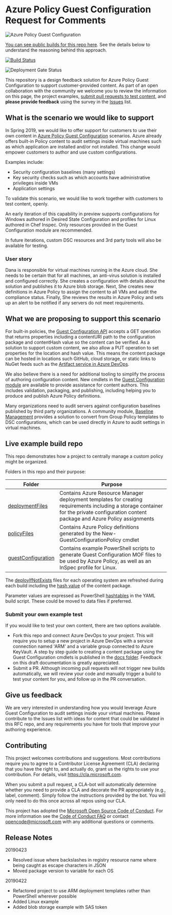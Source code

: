 # Azure Policy Guest Configuration Request for Comments
![Azure Policy Guest Configuration](https://contosodev.blob.core.windows.net/img/GuestConfigXS.png)

[You can see public  builds for this repo here](https://dev.azure.com/azvmguestpolicy/CustomGuestConfiguration/_build).
See the details below to understand the reasoning behind this approach.

[![Build Status](https://dev.azure.com/azvmguestpolicy/CustomGuestConfiguration/_apis/build/status/Microsoft.rfc_customguestconfig?branchName=master)](https://dev.azure.com/azvmguestpolicy/CustomGuestConfiguration/_build/latest?definitionId=3?branchName=master)

![Deployment Gate Status](https://vsrm.dev.azure.com/azvmguestpolicy/_apis/public/Release/badge/8cf7364a-2490-4dd7-8353-5c7e17e8728d/1/2)

This repository is a design feedback solution for Azure Policy Guest Configuration
to support customer-provided content.
As part of an open collaboration with the community
we welcome you to review the information on this page,
the project examples,
[submit pull requests to test content](#submit-your-own-example-test),
and **please provide feedback** using the survey in the
[Issues](https://github.com/Microsoft/rfc_customguestconfig/issues)
list.

## What is the scenario we would like to support

In Spring 2019,
we would like to offer support for customers to use their own content in
[Azure Policy Guest Configuration](https://aka.ms/gcpol)
scenarios.
Azure already offers built-in Policy content to audit settings
inside virtual machines such as which application are installed and/or not installed.
This change would empower customers to author
and use custom configurations.

Examples include:

- Security configuration baselines (many settings)
- Key security checks such as which accounts have administrative privileges inside VMs
- Application settings

To validate this scenario,
we would like to work together with customers to test content, openly.

An early iteration of this capability in preview supports
configurations for Windows authored in Desired State Configuration
and profiles for Linux authored in Chef Inspec.
Only resources provided in the Guest Configuration module
are recommended.

In future iterations,
custom DSC resources and 3rd party tools will also be available for testing.

### User story

Dana is responsible for virtual machines running in the Azure cloud.
She needs to be certain that for all machines,
an anti-virus solution is installed and configured correctly.
She creates a configuration with details about the solution
and publishes it to Azure blob storage.
Next, She creates new definitions in Azure Policy
to assign the content to all VMs and audit the compliance status.
Finally, She reviews the results in Azure Policy and sets up an alert
to be notified if any servers do not meet requirements.

## What we are proposing to support this scenario

For built-in policies, the
[Guest Configuration API](https://docs.microsoft.com/en-us/rest/api/guestconfiguration/guestconfigurationassignments/get#guestconfigurationnavigation)
accepts a GET operation that returns properties
including a contentURI path to the configuration package
and contentHash value so the content can be verified.
As a solution to support custom content,
we also allow a PUT operation to set properties
for the location and hash value.
This means the content package can be hosted in locations
such GitHub, cloud storage,
or static links to NuGet feeds such as the
[Artifact service in Azure DevOps](https://docs.microsoft.com/en-us/azure/devops/pipelines/artifacts/pipeline-artifacts?view=azure-devops&tabs=yaml).

We also believe there is a need for additional tooling
to simplify the process of authoring configuration content.
New cmdlets in the
[Guest Configuration module](https://www.powershellgallery.com/packages/GuestConfiguration/)
are available to provide assistance for content authors.
This includes validation, packaging, and publishing, including helping you to produce and publish
Azure Policy definitions.

Many organizations need to audit servers against configuration baselines
published by third party organizations.
A community module,
[Baseline Management](https://github.com/microsoft/baselinemanagement)
provides a solution to convert from Group Policy templates to DSC configurations,
which can be used directly in Azure to audit settings in virtual machines.

## Live example build repo

This repo demonstrates how a project
to centrally manage a custom policy
might be organized.

Folders in this repo and their purpose:

| Folder | Purpose
|-|-
|[deploymentFiles](https://github.com/Microsoft/rfc_customguestconfig/tree/master/deploymentFiles)|Contains Azure Resource Manager deployment templates for creating requirements including a storage container for the private configuration content package and Azure Policy assignments
|[policyFiles](https://github.com/Microsoft/rfc_customguestconfig/tree/master/policyFiles)|Contains Azure Policy definitions generated by the New-GuestConfigurationPolicy cmdlet
|[guestConfiguration](https://github.com/Microsoft/rfc_customguestconfig/tree/master/guestConfiguration)|Contains example PowerShell scripts to generate Guest Configuration MOF files to be used by Azure Policy, as well as an InSpec profile for Linux.

The
[deployIfNotExists](https://github.com/Microsoft/rfc_customguestconfig/blob/master/policyFiles/Linux/deployIfNotExists.json)
files for each operating system are refreshed during each build
including the
[hash value](https://github.com/Microsoft/rfc_customguestconfig/blob/master/policyFiles/Linux/deployIfNotExists.json#L210)
of the content package.

Parameter values are expressed as PowerShell
[hashtables](https://github.com/Microsoft/rfc_customguestconfig/blob/master/azure-pipelines.yml#L173)
in the YAML build script.
These could be moved to data files if preferred.

### Submit your own example test

If you would like to test your own content, there are two options available.

- Fork this repo and connect Azure DevOps to your project.
  This will require you to setup a new project in Azure DevOps with a service connection named 'ARM'
  and a variable group connected to Azure KeyVault.  A step by step guide to creating a content
  package using the Guest Configuration cmdlets is published in the
  [docs folder](https://github.com/Microsoft/rfc_customguestconfig/blob/master/docs/draft.md).
  Feedback on this draft documentation is greatly appreciated.
- Submit a PR.  Although incoming pull requests will not trigger new builds automatically,
  we will review your code and manually trigger a build to test your content for you,
  and follow up in the PR conversation.

## Give us feedback

We are very interested in understanding how you would leverage
Azure Guest Configuration to audit settings
inside your virtual machines.
Please contribute to the Issues list with ideas for content
that could be validated in this RFC repo,
and any requirements you have for tools that improve your authoring experience.

## Contributing

This project welcomes contributions and suggestions.  Most contributions require you to agree to a
Contributor License Agreement (CLA) declaring that you have the right to, and actually do, grant us
the rights to use your contribution. For details, visit https://cla.microsoft.com.

When you submit a pull request, a CLA-bot will automatically determine whether you need to provide
a CLA and decorate the PR appropriately (e.g., label, comment). Simply follow the instructions
provided by the bot. You will only need to do this once across all repos using our CLA.

This project has adopted the [Microsoft Open Source Code of Conduct](https://opensource.microsoft.com/codeofconduct/).
For more information see the [Code of Conduct FAQ](https://opensource.microsoft.com/codeofconduct/faq/) or
contact [opencode@microsoft.com](mailto:opencode@microsoft.com) with any additional questions or comments.

## Release Notes

20190423

- Resolved issue where backslashes in registry resource name where being caught as escape characters in JSON
- Moved package version to variable for each OS

20190422

- Refactored project to use ARM deployment templates rather than PowerShell wherever possible
- Added Linux example
- Added blob storage example with SAS token
